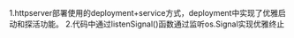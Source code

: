 1.httpserver部署使用的deployment+service方式，deployment中实现了优雅启动和探活功能。
2.代码中通过listenSignal()函数通过监听os.Signal实现优雅终止
